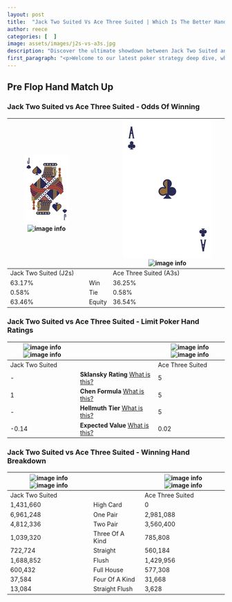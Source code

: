 ```yaml
---
layout: post
title:  "Jack Two Suited Vs Ace Three Suited | Which Is The Better Hand In Poker? A Complete Guide"
author: reece
categories: [  ]
image: assets/images/j2s-vs-a3s.jpg
description: "Discover the ultimate showdown between Jack Two Suited and Ace Three Suited in poker! Uncover the odds, strategies, and scenarios where one hand triumphs over the other. Get ready to up your poker game with this thrilling analysis."
first_paragraph: "<p>Welcome to our latest poker strategy deep dive, where we're pitting two distinct hands against each other in a high-stakes showdown: Jack Two Suited vs Ace Three Suited.</p><p>In the dynamic world of poker, every decision counts, and knowing which hand holds the upper hand is key to your success at the table.</p><p>In this article, we'll dissect these two hands, explore the scenarios where one dominates the other, and equip you with the knowledge to make strategic choices that can tip the odds in your favor.</p><p>Get ready to unravel the intriguing dynamics of these poker hands and elevate your game to new heights.</p>"
---
```




[comment]: # (sp0)

## Pre Flop Hand Match Up

<div class="table hand-ratings" markdown="1"> 



### Jack Two Suited vs Ace Three Suited - Odds Of Winning


    
| ![image info](assets/images/hand1/j.png) ![image info](assets/images/hand1/2s.png) |  | ![image info](assets/images/hand2/a.png) ![image info](assets/images/hand2/3s.png) |
| -------- | -------- | -------- |
| Jack Two Suited (J2s) |  | Ace Three Suited (A3s) |
| 63.17% | Win | 36.25% |
| 0.58% | Tie | 0.58% |
| 63.46% | Equity | 36.54% |




[comment]: # (sp1)



### Jack Two Suited vs Ace Three Suited - Limit Poker Hand Ratings


    
| ![image info](https://www.riverpairs.com/assets/images/hand1/j.png) ![image info](https://www.riverpairs.com/assets/images/hand1/2s.png) |  | ![image info](https://www.riverpairs.com/assets/images/hand2/a.png) ![image info](https://www.riverpairs.com/assets/images/hand2/3s.png) |
| -------- | -------- | -------- |
| Jack Two Suited |  | Ace Three Suited |
| - | **Sklansky Rating** [What is this?](/sklansky-rating-explained) | 5 |
| 1 | **Chen Formula** [What is this?](/chen-formula-explained) | 5 |
| - | **Hellmuth Tier** [What is this?](/Hellmuth-tier-explained) | 5 |
| -0.14 | **Expected Value** [What is this?](/expected-value-explained) | 0.02 |




[comment]: # (sp2)



### Jack Two Suited vs Ace Three Suited - Winning Hand Breakdown


    
| ![image info](https://www.riverpairs.com/assets/images/hand1/j.png) ![image info](https://www.riverpairs.com/assets/images/hand1/2s.png) |  | ![image info](https://www.riverpairs.com/assets/images/hand2/a.png) ![image info](https://www.riverpairs.com/assets/images/hand2/3s.png) |
| -------- | -------- | -------- |
| Jack Two Suited |  | Ace Three Suited |
| 1,431,660 | High Card | 0 |
| 6,961,248 | One Pair | 2,981,088 |
| 4,812,336 | Two Pair | 3,560,400 |
| 1,039,320 | Three Of A Kind | 785,808 |
| 722,724 | Straight | 560,184 |
| 1,688,852 | Flush | 1,429,956 |
| 600,432 | Full House | 577,308 |
| 37,584 | Four Of A Kind | 31,668 |
| 13,084 | Straight Flush | 3,628 |




[comment]: # (sp3)



</div>

[comment]: # (sp4)



[comment]: # (sp5)

